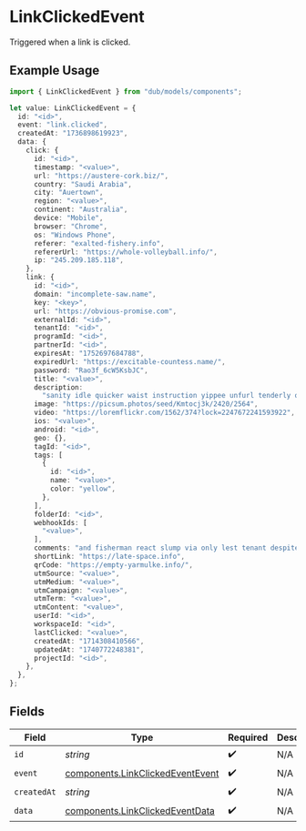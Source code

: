 # LinkClickedEvent

Triggered when a link is clicked.

## Example Usage

```typescript
import { LinkClickedEvent } from "dub/models/components";

let value: LinkClickedEvent = {
  id: "<id>",
  event: "link.clicked",
  createdAt: "1736898619923",
  data: {
    click: {
      id: "<id>",
      timestamp: "<value>",
      url: "https://austere-cork.biz/",
      country: "Saudi Arabia",
      city: "Auertown",
      region: "<value>",
      continent: "Australia",
      device: "Mobile",
      browser: "Chrome",
      os: "Windows Phone",
      referer: "exalted-fishery.info",
      refererUrl: "https://whole-volleyball.info/",
      ip: "245.209.185.118",
    },
    link: {
      id: "<id>",
      domain: "incomplete-saw.name",
      key: "<key>",
      url: "https://obvious-promise.com",
      externalId: "<id>",
      tenantId: "<id>",
      programId: "<id>",
      partnerId: "<id>",
      expiresAt: "1752697684788",
      expiredUrl: "https://excitable-countess.name/",
      password: "Rao3f_6cW5KsbJC",
      title: "<value>",
      description:
        "sanity idle quicker waist instruction yippee unfurl tenderly outside",
      image: "https://picsum.photos/seed/Kmtocj3k/2420/2564",
      video: "https://loremflickr.com/1562/374?lock=2247672241593922",
      ios: "<value>",
      android: "<id>",
      geo: {},
      tagId: "<id>",
      tags: [
        {
          id: "<id>",
          name: "<value>",
          color: "yellow",
        },
      ],
      folderId: "<id>",
      webhookIds: [
        "<value>",
      ],
      comments: "and fisherman react slump via only lest tenant despite and",
      shortLink: "https://late-space.info",
      qrCode: "https://empty-yarmulke.info/",
      utmSource: "<value>",
      utmMedium: "<value>",
      utmCampaign: "<value>",
      utmTerm: "<value>",
      utmContent: "<value>",
      userId: "<id>",
      workspaceId: "<id>",
      lastClicked: "<value>",
      createdAt: "1714308410566",
      updatedAt: "1740772248381",
      projectId: "<id>",
    },
  },
};
```

## Fields

| Field                                                                                | Type                                                                                 | Required                                                                             | Description                                                                          |
| ------------------------------------------------------------------------------------ | ------------------------------------------------------------------------------------ | ------------------------------------------------------------------------------------ | ------------------------------------------------------------------------------------ |
| `id`                                                                                 | *string*                                                                             | :heavy_check_mark:                                                                   | N/A                                                                                  |
| `event`                                                                              | [components.LinkClickedEventEvent](../../models/components/linkclickedeventevent.md) | :heavy_check_mark:                                                                   | N/A                                                                                  |
| `createdAt`                                                                          | *string*                                                                             | :heavy_check_mark:                                                                   | N/A                                                                                  |
| `data`                                                                               | [components.LinkClickedEventData](../../models/components/linkclickedeventdata.md)   | :heavy_check_mark:                                                                   | N/A                                                                                  |